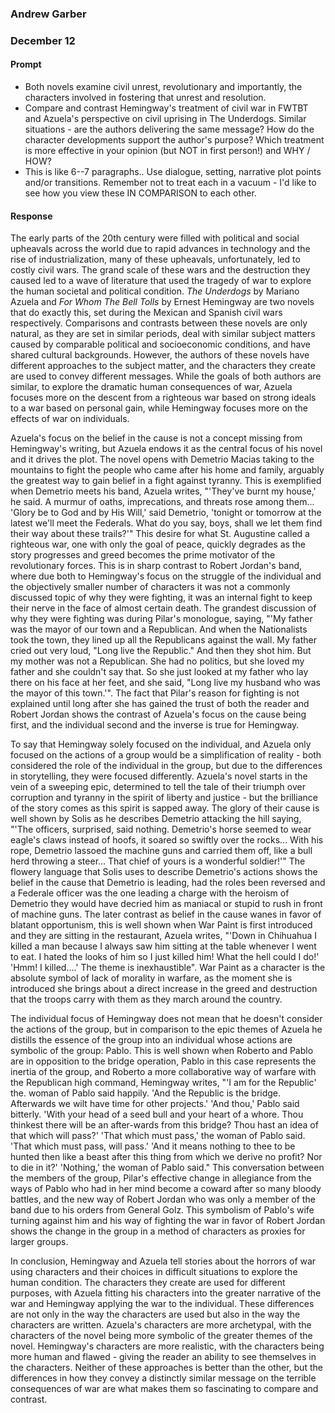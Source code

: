 ### Andrew Garber
### December 12

#### Prompt
 - Both novels examine civil unrest, revolutionary and importantly, the characters involved in fostering that unrest and resolution. 
 - Compare and contrast Hemingway's treatment of civil war in FWTBT and Azuela's perspective on civil uprising in The Underdogs.   Similar situations - are the authors delivering the same message? How do the character developments support the author's purpose?  Which treatment is more effective in your opinion (but NOT in first person!) and WHY / HOW? 
 - This is like 6--7 paragraphs..  Use dialogue, setting, narrative plot points and/or transitions.  Remember not to treat each in a vacuum - I'd like to see how you view these IN COMPARISON to each other. 

#### Response
The early parts of the 20th century were filled with political and social upheavals across the world due to rapid advances in technology and the rise of industrialization, many of these upheavals, unfortunately, led to costly civil wars. The grand scale of these wars and the destruction they caused led to a wave of literature that used the tragedy of war to explore the human societal and political condition. *The Underdogs* by Mariano Azuela and *For Whom The Bell Tolls* by Ernest Hemingway are two novels that do exactly this, set during the Mexican and Spanish civil wars respectively. Comparisons and contrasts between these novels are only natural, as they are set in similar periods, deal with similar subject matters caused by comparable political and socioeconomic conditions, and have shared cultural backgrounds. However, the authors of these novels have different approaches to the subject matter, and the characters they create are used to convey different messages. While the goals of both authors are similar, to explore the dramatic human consequences of war, Azuela focuses more on the descent from a righteous war based on strong ideals to a war based on personal gain, while Hemingway focuses more on the effects of war on individuals.

Azuela's focus on the belief in the cause is not a concept missing from Hemingway's writing, but Azuela endows it as the central focus of his novel and it drives the plot. The novel opens with Demetrio Macias taking to the mountains to fight the people who came after his home and family, arguably the greatest way to gain belief in a fight against tyranny. This is exemplified when Demetrio meets his band, Azuela writes, "'They've burnt my house,' he said. A murmur of oaths, imprecations, and threats rose among them... 'Glory be to God and by His Will,' said Demetrio, 'tonight or tomorrow at the latest we'll meet the Federals. What do you say, boys, shall we let them find their way about these trails?'" This desire for what St. Augustine called a righteous war, one with only the goal of peace, quickly degrades as the story progresses and greed becomes the prime motivator of the revolutionary forces. This is in sharp contrast to Robert Jordan's band, where due both to Hemingway's focus on the struggle of the individual and the objectively smaller number of characters it was not a commonly discussed topic of why they were fighting, it was an internal fight to keep their nerve in the face of almost certain death. The grandest discussion of why they were fighting was during Pilar's monologue, saying, "'My father was the mayor of our town and a Republican. And when the Nationalists took the town, they lined up all the Republicans against the wall. My father cried out very loud, "Long live the Republic." And then they shot him. But my mother was not a Republican. She had no politics, but she loved my father and she couldn't say that. So she just looked at my father who lay there on his face at her feet, and she said, "Long live my husband who was the mayor of this town.'". The fact that Pilar's reason for fighting is not explained until long after she has gained the trust of both the reader and Robert Jordan shows the contrast of Azuela's focus on the cause being first, and the individual second and the inverse is true for Hemingway.

To say that Hemingway solely focused on the individual, and Azuela only focused on the actions of a group would be a simplification of reality - both considered the role of the individual in the group, but due to the differences in storytelling, they were focused differently. Azuela's novel starts in the vein of a sweeping epic, determined to tell the tale of their triumph over corruption and tyranny in the spirit of liberty and justice - but the brilliance of the story comes as this spirit is sapped away. The glory of their cause is well shown by Solis as he describes Demetrio attacking the hill saying, "'The officers, surprised, said nothing. Demetrio's horse seemed to wear eagle's claws instead of hoofs, it soared so swiftly over the rocks... With his rope, Demetrio lassoed the machine guns and carried them off, like a bull herd throwing a steer... That chief of yours is a wonderful soldier!'" The flowery language that Solis uses to describe Demetrio's actions shows the belief in the cause that Demetrio is leading, had the roles been reversed and a Federale officer was the one leading a charge with the heroism of Demetrio they would have decried him as maniacal or stupid to rush in front of machine guns. The later contrast as belief in the cause wanes in favor of blatant opportunism, this is well shown when War Paint is first introduced and they are sitting in the restaurant, Azuela writes, "'Down in Chihuahua I killed a man because I always saw him sitting at the table whenever I went to eat. I hated the looks of him so I just killed him! What the hell could I do!' 'Hmm! I killed....' The theme is inexhaustible". War Paint as a character is the absolute symbol of lack of morality in warfare, as the moment she is introduced she brings about a direct increase in the greed and destruction that the troops carry with them as they march around the country.

The individual focus of Hemingway does not mean that he doesn't consider the actions of the group, but in comparison to the epic themes of Azuela he distills the essence of the group into an individual whose actions are symbolic of the group: Pablo. This is well shown when Roberto and Pablo are in opposition to the bridge operation, Pablo in this case represents the inertia of the group, and Roberto a more collaborative way of warfare with the Republican high command, Hemingway writes, "'I am for the Republic' the. woman of Pablo said happily. 'And the Republic is the bridge. Afterwards we wilt have time for other projects.' 'And thou,' Pablo said bitterly. 'With your head of a seed bull and your heart of a whore. Thou thinkest there will be an after-wards from this bridge? Thou hast an idea of that which will pass?' 'That which must pass,' the woman of Pablo said. 'That which must pass, will pass.' 'And it means nothing to thee to be hunted then like a beast after this thing from which we derive no profit? Nor to die in it?' 'Nothing,' the woman of Pablo said." This conversation between the members of the group, Pilar's effective change in allegiance from the ways of Pablo who had in her mind become a coward after so many bloody battles, and the new way of Robert Jordan who was only a member of the band due to his orders from General Golz. This symbolism of Pablo's wife turning against him and his way of fighting the war in favor of Robert Jordan shows the change in the group in a method of characters as proxies for larger groups.

In conclusion, Hemingway and Azuela tell stories about the horrors of war using characters and their choices in difficult situations to explore the human condition. The characters they create are used for different purposes, with Azuela fitting his characters into the greater narrative of the war and Hemingway applying the war to the individual.  These differences are not only in the way the characters are used but also in the way the characters are written. Azuela's characters are more archetypal, with the characters of the novel being more symbolic of the greater themes of the novel. Hemingway's characters are more realistic, with the characters being more human and flawed - giving the reader an ability to see themselves in the characters. Neither of these approaches is better than the other, but the differences in how they convey a distinctly similar message on the terrible consequences of war are what makes them so fascinating to compare and contrast.


